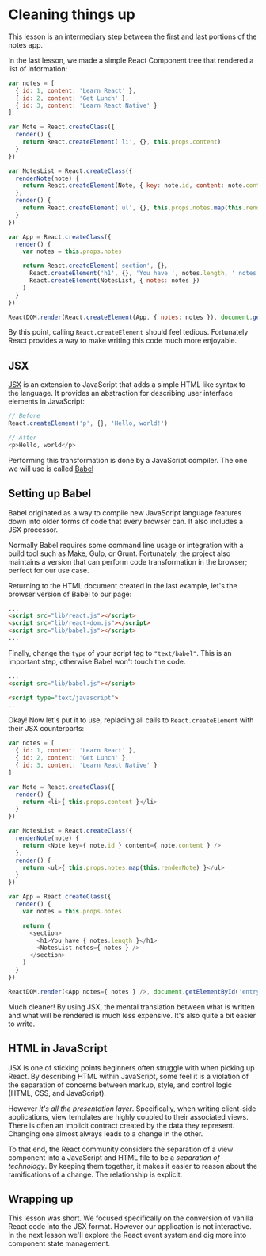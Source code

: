 # Cleaning things up

This lesson is an intermediary step between the first and last
portions of the notes app.

In the last lesson, we made a simple React Component tree that
rendered a list of information:

```javascript
var notes = [
  { id: 1, content: 'Learn React' },
  { id: 2, content: 'Get Lunch' },
  { id: 3, content: 'Learn React Native' }
]

var Note = React.createClass({
  render() {
    return React.createElement('li', {}, this.props.content)
  }
})

var NotesList = React.createClass({
  renderNote(note) {
    return React.createElement(Note, { key: note.id, content: note.content })
  },
  render() {
    return React.createElement('ul', {}, this.props.notes.map(this.renderNote))
  }
})

var App = React.createClass({
  render() {
    var notes = this.props.notes

    return React.createElement('section', {},
      React.createElement('h1', {}, 'You have ', notes.length, ' notes'),
      React.createElement(NotesList, { notes: notes })
    )
  }
})

ReactDOM.render(React.createElement(App, { notes: notes }), document.getElementById('entry-point'))
```

By this point, calling `React.createElement` should feel
tedious. Fortunately React provides a way to make writing this code
much more enjoyable.

## JSX

[JSX](https://facebook.github.io/react/docs/jsx-in-depth.html) is an
extension to JavaScript that adds a simple HTML like syntax to the
language. It provides an abstraction for describing user interface
elements in JavaScript:

```javascript
// Before
React.createElement('p', {}, 'Hello, world!')

// After
<p>Hello, world</p>
```

Performing this transformation is done by a JavaScript compiler. The
one we will use is called [Babel](https://babeljs.io)

## Setting up Babel

Babel originated as a way to compile new JavaScript language features
down into older forms of code that every browser can. It also includes
a JSX processor.

Normally Babel requires some command line usage or integration with a
build tool such as Make, Gulp, or Grunt. Fortunately, the project also
maintains a version that can perform code transformation in the
browser; perfect for our use case.

Returning to the HTML document created in the last example, let's the
browser version of Babel to our page:

```html
...
<script src="lib/react.js"></script>
<script src="lib/react-dom.js"></script>
<script src="lib/babel.js"></script>
...
```

Finally, change the `type` of your script tag to `"text/babel"`. This is
an important step, otherwise Babel won't touch the code.

```html
...
<script src="lib/babel.js"></script>

<script type="text/javascript">
...
```

Okay! Now let's put it to use, replacing all calls to
`React.createElement` with their JSX counterparts:

```javascript
var notes = [
  { id: 1, content: 'Learn React' },
  { id: 2, content: 'Get Lunch' },
  { id: 3, content: 'Learn React Native' }
]

var Note = React.createClass({
  render() {
    return <li>{ this.props.content }</li>
  }
})

var NotesList = React.createClass({
  renderNote(note) {
    return <Note key={ note.id } content={ note.content } />
  },
  render() {
    return <ul>{ this.props.notes.map(this.renderNote) }</ul>
  }
})

var App = React.createClass({
  render() {
    var notes = this.props.notes

    return (
      <section>
        <h1>You have { notes.length }</h1>
        <NotesList notes={ notes } />
      </section>
    )
  }
})

ReactDOM.render(<App notes={ notes } />, document.getElementById('entry-point'))
```

Much cleaner! By using JSX, the mental translation between what is
written and what will be rendered is much less expensive. It's also
quite a bit easier to write.

## HTML in JavaScript

JSX is one of sticking points beginners often struggle with when
picking up React. By describing HTML within JavaScript, some feel it
is a violation of the separation of concerns between markup, style,
and control logic (HTML, CSS, and JavaScript).

However _it's all the presentation layer_. Specifically, when writing
client-side applications, view templates are highly coupled to
their associated views. There is often an implicit contract created by
the data they represent. Changing one almost always leads to a change
in the other.

To that end, the React community considers the separation of a view
component into a JavaScript and HTML file to be a _separation of
technology_. By keeping them together, it makes it easier to reason
about the ramifications of a change. The relationship is explicit.

## Wrapping up

This lesson was short. We focused specifically on the conversion of
vanilla React code into the JSX format. However our application is not
interactive. In the next lesson we'll explore the React event system
and dig more into component state management.
